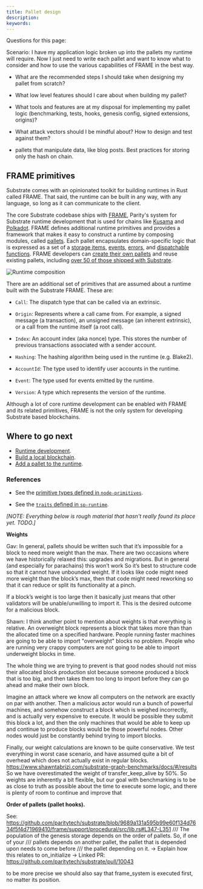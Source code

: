 ```yaml
---
title: Pallet design
description:
keywords:
---
```


Questions for this page:

Scenario: I have my application logic broken up into the pallets my runtime will require. Now I just need to write each pallet and want to know what to consider and how to use the various capabilities of FRAME in the best way.

- What are the recommended steps I should take when designing my pallet from scratch?
- What low level features should I care about when building my pallet?
- What tools and features are at my disposal for implementing my pallet logic (benchmarking, tests, hooks, genesis config, signed extensions, origins)?
- What attack vectors should I be mindful about? How to design and test against them?

- pallets that manipulate data, like blog posts. Best practices for storing only the hash on chain.

## FRAME primitives

Substrate comes with an opinionated toolkit for building runtimes in Rust called FRAME.
That said, the runtime can be built in any way, with any language, so long as it can communicate to the client.

The core Substrate codebase ships with [FRAME](/main-docs/fundamentals/runtime-intro), Parity's system for Substrate runtime development that is used for chains like [Kusama](https://github.com/paritytech/polkadot/blob/master/runtime/kusama/src/lib.rs) and [Polkadot](https://github.com/paritytech/polkadot/blob/master/runtime/polkadot/src/lib.rs).
FRAME defines additional runtime primitives and provides a framework that makes it easy to construct a runtime by composing modules, called [pallets](/main-docs/fundamentals/runtime-intro#pallets).
Each pallet encapsulates domain-specific logic that is expressed as a set of a [storage items](/main-docs/build/runtime-storage), [events](/main-docs/build/events-errors), [errors](/main-docs/build/events-errors#errors), and [dispatchable functions](/reference/glossary#dispatch).
FRAME developers can [create their own pallets](/main-docs/fundamentals/runtime-intro#pallets) and reuse existing pallets, including [over 50 of those shipped with Substrate](/main-docs/fundamentals/runtime-intro#prebuilt-pallets).

![Runtime composition](/media/images/docs/main-docs/frame-runtime.png)

There are an additional set of primitives that are assumed about a runtime built with the Substrate FRAME. These are:

- `Call`: The dispatch type that can be called via an extrinsic.

- `Origin`: Represents where a call came from. For example, a signed message (a transaction), an
  unsigned message (an inherent extrinsic), or a call from the runtime itself (a root call).

- `Index`: An account index (aka nonce) type. This stores the number of previous transactions
  associated with a sender account.

- `Hashing`: The hashing algorithm being used in the runtime (e.g. Blake2).

- `AccountId`: The type used to identify user accounts in the runtime.

- `Event`: The type used for events emitted by the runtime.

- `Version`: A type which represents the version of the runtime.

Although a lot of core runtime development can be enabled with FRAME and
its related primitives, FRAME is not the only system for developing
Substrate based blockchains.

## Where to go next

- [Runtime development](/main-docs/fundamentals/runtime-intro).
- [Build a local blockchain](/tutorials/get-started/build-local-blockchain).
- [Add a pallet to the runtime](/tutorials/work-with-pallets/add-a-pallet).

### References

- See the
  [primitive types defined in `node-primitives`](https://paritytech.github.io/substrate/master/node_primitives/index.html).

- See the
  [`traits` defined in `sp-runtime`](https://paritytech.github.io/substrate/master/sp_runtime/traits/index.html).

_[NOTE: Everything below is rough material that hasn't really found its place yet. TODO.]_

**Weights**

Gav: In general, pallets should be written such that it’s impossible for a block to need more weight than the max. There are two occasions where we have historically relaxed this: upgrades and migrations. But in general (and especially for parachains) this won’t work
So it’s best to structure code so that it cannot have unbounded weight.
If it looks like code might need more weight than the block’s max, then that code might need reworking so that it can reduce or split its functionality at a pinch.

If a block’s weight is too large then it basically just means that other validators will be unable/unwilling to import it.
This is the desired outcome for a malicious block.

Shawn: I think another point to mention about weights is that everything is relative. An overweight block represents a block that takes more than than the allocated time on a specified hardware. People running faster machines are going to be able to import "overweight" blocks no problem. People who are running very crappy computers are not going to be able to import underweight blocks in time.

The whole thing we are trying to prevent is that good nodes should not miss their allocated block production slot because someone produced a block that is too big, and then takes them too long to import before they can go ahead and make their own block.

Imagine an attack where we know all computers on the network are exactly on par with another. Then a malicious actor would run a bunch of powerful machines, and somehow construct a block which is weighed incorrectly, and is actually very expensive to execute. It would be possible they submit this block a lot, and then the only machines that would be able to keep up and continue to produce blocks would be those powerful nodes. Other nodes would just be constantly behind trying to import blocks.

Finally, our weight calculations are known to be quite conservative. We test everything in worst case scenario, and have assumed quite a bit of overhead which does not actually exist in regular blocks. https://www.shawntabrizi.com/substrate-graph-benchmarks/docs/#/results
So we have overestimated the weight of transfer_keep_alive by 50%.
So weights are inherently a bit flexible, but our goal with benchmarking is to be as close to truth as possible about the time to execute some logic, and there is plenty of room to continue and improve that

**Order of pallets (pallet hooks).**

See: https://github.com/paritytech/substrate/blob/9689a131a595b99e60f134d7634f5f4d71969410/frame/support/procedural/src/lib.rs#L347-L351
/// The population of the genesis storage depends on the order of pallets. So, if one of your
/// pallets depends on another pallet, the pallet that is depended upon needs to come before
/// the pallet depending on it.
→ Explain how this relates to on_initialize
→ Linked PR: https://github.com/paritytech/substrate/pull/10043

to be more precise we should also say that frame_system is executed first, no matter its position.
